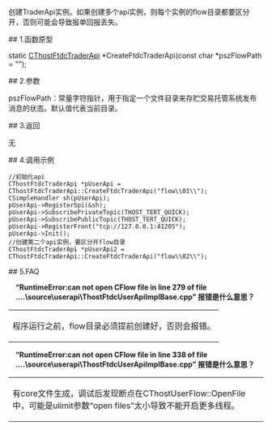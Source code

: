 <p>创建TraderApi实例。如果创建多个api实例，则每个实例的flow目录都要区分开，否则可能会导致报单回报丢失。</p>
<span class="anchor" id="01abdc50-fa03-486a-811b-1448d0084751"></span>
## 1.函数原型
<p>static <a href="../_CTHOSTFTDCTRADERSPI/">CThostFtdcTraderApi</a> *CreateFtdcTraderApi(const char *pszFlowPath = "");</p>
<span class="anchor" id="be5a9e72-1f49-4c84-a6c5-a0c396018e85"></span>
## 2.参数
<p>pszFlowPath：常量字符指针，用于指定一个文件目录来存贮交易托管系统发布消息的状态。默认值代表当前目录。</p>
<span class="anchor" id="ece4d94f-9431-41cc-a55a-f0462ebe3156"></span>
## 3.返回
<p>无</p>
<span class="anchor" id="16e6211a-f1e9-4250-82f0-36166a537e27"></span>
## 4.调用示例
<pre><code>//初始化api
CThostFtdcTraderApi *pUserApi = CThostFtdcTraderApi::CreateFtdcTraderApi("flow\\01\\");
CSimpleHandler sh(pUserApi);
pUserApi-&gt;RegisterSpi(&amp;sh);
pUserApi-&gt;SubscribePrivateTopic(THOST_TERT_QUICK);
pUserApi-&gt;SubscribePublicTopic(THOST_TERT_QUICK);
pUserApi-&gt;RegisterFront("tcp://127.0.0.1:41205");
pUserApi-&gt;Init();
//创建第二个api实例，要区分开flow目录
CThostFtdcTraderApi *pUserApi2 = CThostFtdcTraderApi::CreateFtdcTraderApi("flow\\02\\");
</code></pre>
<span class="anchor" id="009e40af-841f-44a6-a898-e0b715bef91e"></span>
## 5.FAQ
<p><div class="region_i"><p class="region_header" id="region_header_1" style="padding-left: 1em;font-weight : bold;text-indent: 0px;text-align: left;">“RuntimeError:can not open CFlow file in line 279 of file ....\source\userapi\ThostFtdcUserApiImplBase.cpp” 报错是什么意思？</p><div class="region_panel" id="region_panel_1" style="display:block;"><table><tr><td>
<p>程序运行之前，flow目录必须提前创建好，否则会报错。</p>
</td></tr></table>
</div><p class="region_tail" id="region_tail_1" style="border-top-color:transparent;border-bottom-width:0;"></p></div></p>
<p><span alt="" id="anchor-id-01"></span> </p>
<p><div class="region_i"><p class="region_header" id="region_header_2" style="padding-left: 1em;font-weight : bold;text-indent: 0px;text-align: left;">“RuntimeError:can not open CFlow file in line 338 of file ....\source\userapi\ThostFtdcUserApiImplBase.cpp” 报错是什么意思？</p><div class="region_panel" id="region_panel_2" style="display:block;"><table><tr><td>
<p>有core文件生成，调试后发现断点在CThostUserFlow::OpenFile中，可能是ulimit参数“open files”太小导致不能开启更多线程。</p>
</td></tr></table>
</div><p class="region_tail" id="region_tail_2" style="border-top-color:transparent;border-bottom-width:0;"></p></div></p>
